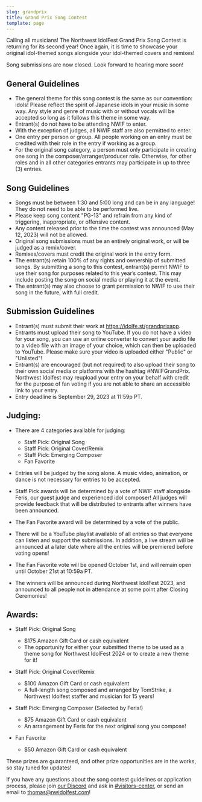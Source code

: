 ```yaml
---
slug: grandprix
title: Grand Prix Song Contest
template: page
---
```

Calling all musicians! The Northwest IdolFest Grand Prix Song Contest is returning for its second year! Once again, it is time to showcase your original 
idol-themed songs alongside your idol-themed covers and remixes!

Song submissions are now closed. Look forward to hearing more soon!

## General Guidelines

* The general theme for this song contest is the same as our convention: idols! Please reflect the spirit of Japanese idols in your music in some way. Any style and genre of music with or without vocals will be accepted so long as it follows this theme in some way.
* Entrant(s) do not have to be attending NWIF to enter. 
* With the exception of judges, all NWIF staff are also permitted to enter.
* One entry per person or group. All people working on an entry must be credited with their role in the entry if working as a group.
* For the original song category, a person must only participate in creating one song in the composer/arranger/producer role. Otherwise, for other roles and in all other categories entrants may participate in up to three (3) entries.

## Song Guidelines

* Songs must be between 1:30 and 5:00 long and can be in any language! They do not need to be able to be performed live.
* Please keep song content "PG-13" and refrain from any kind of triggering, inappropriate, or offensive content.
* Any content released prior to the time the contest was announced (May 12, 2023) will not be allowed.
* Original song submissions must be an entirely original work, or will be judged as a remix/cover.
* Remixes/covers must credit the original work in the entry form.
* The entrant(s) retain 100% of any rights and ownership of submitted songs. By submitting a song to this contest, entrant(s) permit NWIF to use their song for purposes related to this year’s contest. This may include posting the song on social media or playing it at the event.
* The entrant(s) may also choose to grant permission to NWIF to use their song in the future, with full credit.

## Submission Guidelines

* Entrant(s) must submit their work at https://idolfe.st/grandprixapp.
* Entrants must upload their song to YouTube. If you do not have a video for your song, you can use an online converter to convert your audio file to a video file with an image of your choice, which can then be uploaded to YouTube. Please make sure your video is uploaded either "Public" or "Unlisted"!
* Entrant(s) are encouraged (but not required) to also upload their song to their own social media or platforms with the hashtag #NWIFGrandPrix. Northwest Idolfest may reupload your entry on your behalf with credit for the purpose of fan voting if you are not able to share an accessible link to your entry.
* Entry deadline is September 29, 2023 at 11:59p PT.

## Judging:

* There are 4 categories available for judging:

  * Staff Pick: Original Song
  * Staff Pick: Original Cover/Remix
  * Staff Pick: Emerging Composer
  * Fan Favorite
* Entries will be judged by the song alone. A music video, animation, or dance is not necessary for entries to be accepted.
* Staff Pick awards will be determined by a vote of NWIF staff alongside Feris, our guest judge and experienced idol composer! All judges will provide feedback that will be distributed to entrants after winners have been announced.
* The Fan Favorite award will be determined by a vote of the public.
* There will be a YouTube playlist available of all entries so that everyone can listen and support the submissions. In addition, a live stream will be announced at a later date where all the entries will be premiered before voting opens!
* The Fan Favorite vote will be opened October 1st, and will remain open until October 21st at 10:59a PT.
* The winners will be announced during Northwest IdolFest 2023, and announced to all people not in attendance at some point after Closing Ceremonies!

## Awards:

* Staff Pick: Original Song

  * $175 Amazon Gift Card or cash equivalent
  * The opportunity for either your submitted theme to be used as a theme song for Northwest IdolFest 2024 or to create a new theme for it!
* Staff Pick: Original Cover/Remix

  * $100 Amazon Gift Card or cash equivalent
  * A full-length song composed and arranged by TomStrike, a Northwest Idolfest staffer and musician for 15 years!
* Staff Pick: Emerging Composer (Selected by Feris!)

  * $75 Amazon Gift Card or cash equivalent
  * An arrangement by Feris for the next original song you compose!
* Fan Favorite

  * $50 Amazon Gift Card or cash equivalent

These prizes are guaranteed, and other prize opportunities are in the works, so stay tuned for updates!

If you have any questions about the song contest guidelines or application process, please join [our Discord](https://discord.gg/h5yJbXgTgE)
and ask in [\#visitors-center](https://discordapp.com/channels/857780787599900684/866833137752080414), or send an email to 
thomas@nwidolfest.com!
